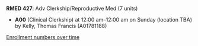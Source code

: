 **RMED 427**: Adv Clerkship/Reproductive Med (7 units)

- **A00** (Clinical Clerkship) at 12:00 am–12:00 am on Sunday (location TBA) by Kelly, Thomas Francis (A01781188)

[Enrollment numbers over time](./RMED427.tsv)
